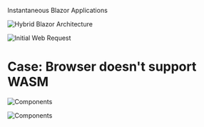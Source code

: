 Instantaneous Blazor Applications

![Hybrid Blazor Architecture](http://www.plantuml.com/plantuml/proxy?src=https://raw.githubusercontent.com/isc30/instant-blazor/master/doc/diagrams/HybridBlazorArchitecture.puml?v=3)

![Initial Web Request](http://www.plantuml.com/plantuml/proxy?src=https://raw.githubusercontent.com/isc30/instant-blazor/master/doc/diagrams/InitialWebRequest.puml?v=3)

# Case: Browser doesn't support WASM

![Components](http://www.plantuml.com/plantuml/proxy?src=https://raw.githubusercontent.com/isc30/instant-blazor/master/doc/diagrams/NotWasm-Components.puml?v=3)

![Components](http://www.plantuml.com/plantuml/proxy?src=https://raw.githubusercontent.com/isc30/instant-blazor/master/doc/diagrams/LoadingServerSideBlazor.puml?v=3)
